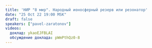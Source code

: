 ```yaml
---
title: 'НИР "8 мир". Народный ионосферный резерв или резонатор'
date: "25 Oct 22 19:00 MSK"
draft: false
speakers: ["pavel-zaratonov"]
videos:
  доклад: ykaoEJFBLAI
  обсуждение доклада: pWmPthQz0-8
---
```

